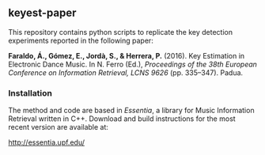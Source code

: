 ## keyest-paper

This repository contains python scripts to replicate the key detection experiments reported in the following paper:

**Faraldo, Á., Gómez, E., Jordà, S., & Herrera, P.** (2016). Key Estimation in Electronic Dance Music.
In N. Ferro (Ed.), *Proceedings of the 38th European Conference on Information Retrieval, LCNS 9626* (pp. 335–347). Padua.

### Installation

The method and code are based in *Essentia*, a library for Music Information Retrieval written in C++. 
Download and build instructions for the most recent version are available at:

http://essentia.upf.edu/
